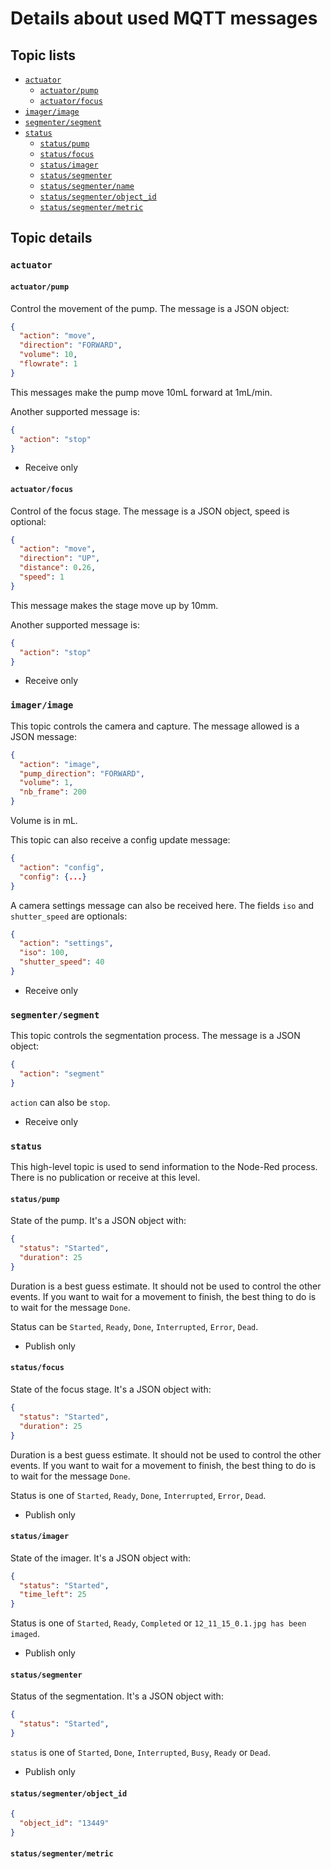 # Details about used MQTT messages

## Topic lists
- [`actuator`](#actuator)
    - [`actuator/pump`](#actuatorpump)
    - [`actuator/focus`](#actuatorfocus)
- [`imager/image`](#imagerimage)
- [`segmenter/segment`](#segmentersegment)
- [`status`](#status)
    - [`status/pump`](#statuspump)
    - [`status/focus`](#statusfocus)
    - [`status/imager`](#statusimager)
    - [`status/segmenter`](#statussegmenter)
    - [`status/segmenter/name`](#statussegmentername)
    - [`status/segmenter/object_id`](#statussegmenterobject_id)
    - [`status/segmenter/metric`](#statussegmentermetric)



## Topic details
### `actuator`
#### `actuator/pump`
Control the movement of the pump. The message is a JSON object:
```json
{
  "action": "move",
  "direction": "FORWARD",
  "volume": 10,
  "flowrate": 1
}
```
This messages make the pump move 10mL forward at 1mL/min.

Another supported message is:
```json
{
  "action": "stop"
}
```

- Receive only

#### `actuator/focus`
Control of the focus stage. The message is a JSON object, speed is optional:
```json
{
  "action": "move",
  "direction": "UP",
  "distance": 0.26,
  "speed": 1
}
```

This message makes the stage move up by 10mm.

Another supported message is:
```json
{
  "action": "stop"
}
```

- Receive only


### `imager/image`
This topic controls the camera and capture. The message allowed is a JSON message:
```json
{
  "action": "image",
  "pump_direction": "FORWARD",
  "volume": 1,
  "nb_frame": 200
}
```

Volume is in mL.

This topic can also receive a config update message:
```json
{
  "action": "config",
  "config": {...}
}
```

A camera settings message can also be received here. The fields `iso` and `shutter_speed` are optionals:
```json
{
  "action": "settings",
  "iso": 100,
  "shutter_speed": 40
}
```

- Receive only

### `segmenter/segment`
This topic controls the segmentation process. The message is a JSON object:
```json
{
  "action": "segment"
}
```

`action` can also be `stop`.

- Receive only

### `status`
This high-level topic is used to send information to the Node-Red process. There is no publication or receive at this level.

#### `status/pump`
State of the pump. It's a JSON object with:
```json
{
  "status": "Started",
  "duration": 25
}
```

Duration is a best guess estimate. It should not be used to control the other events. If you want to wait for a movement to finish, the best thing to do is to wait for the message `Done`.

Status can be `Started`, `Ready`, `Done`, `Interrupted`, `Error`, `Dead`.

- Publish only

#### `status/focus`
State of the focus stage. It's a JSON object with:
```json
{
  "status": "Started",
  "duration": 25
}
```

Duration is a best guess estimate. It should not be used to control the other events. If you want to wait for a movement to finish, the best thing to do is to wait for the message `Done`.

Status is one of `Started`, `Ready`, `Done`, `Interrupted`, `Error`, `Dead`.

- Publish only

#### `status/imager`
State of the imager. It's a JSON object with:
```json
{
  "status": "Started",
  "time_left": 25
}
```

Status is one of `Started`, `Ready`, `Completed` or `12_11_15_0.1.jpg has been imaged`.

- Publish only

#### `status/segmenter`
Status of the segmentation. It's a JSON object with:
```json
{
  "status": "Started",
}
```

`status` is one of `Started`, `Done`, `Interrupted`, `Busy`, `Ready` or `Dead`.

- Publish only

#### `status/segmenter/object_id`
```json
{
  "object_id": "13449"
}
```

#### `status/segmenter/metric`